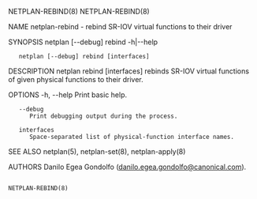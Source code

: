 NETPLAN-REBIND(8)															     NETPLAN-REBIND(8)

NAME
       netplan-rebind - rebind SR-IOV virtual functions to their driver

SYNOPSIS
       netplan [--debug] rebind -h|--help

       netplan [--debug] rebind [interfaces]

DESCRIPTION
       netplan rebind [interfaces] rebinds SR-IOV virtual functions of given physical functions to their driver.

OPTIONS
       -h, --help
	      Print basic help.

       --debug
	      Print debugging output during the process.

       interfaces
	      Space-separated list of physical-function interface names.

SEE ALSO
       netplan(5), netplan-set(8), netplan-apply(8)

AUTHORS
       Danilo Egea Gondolfo (danilo.egea.gondolfo@canonical.com).

																	     NETPLAN-REBIND(8)
